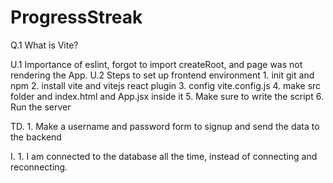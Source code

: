 # ProgressStreak

Q.1 What is Vite?

U.1 Importance of eslint, forgot to import createRoot, and page was not rendering the App.
U.2 Steps to set up frontend environment 1. init git and npm 2. install vite and vitejs react plugin 3. config vite.config.js 4. make src folder and index.html and App.jsx inside it 5. Make sure to write the script 6. Run the server

TD. 1. Make a username and password form to signup and send the data to the backend

I. 1. I am connected to the database all the time, instead of connecting and reconnecting.
